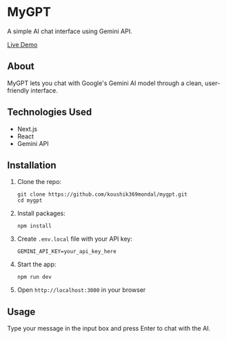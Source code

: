 # MyGPT

A simple AI chat interface using Gemini API.

[Live Demo](https://mygpt-weld-zeta.vercel.app/)

## About

MyGPT lets you chat with Google's Gemini AI model through a clean, user-friendly interface.

## Technologies Used

- Next.js
- React
- Gemini API

## Installation

1. Clone the repo:
   ```
   git clone https://github.com/koushik369mondal/mygpt.git
   cd mygpt
   ```

2. Install packages:
   ```
   npm install
   ```

3. Create `.env.local` file with your API key:
   ```
   GEMINI_API_KEY=your_api_key_here
   ```

4. Start the app:
   ```
   npm run dev
   ```

5. Open `http://localhost:3000` in your browser

## Usage

Type your message in the input box and press Enter to chat with the AI.
